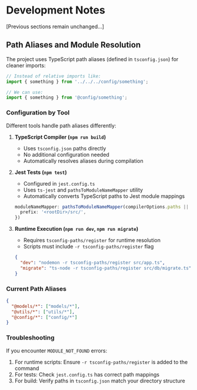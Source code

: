# Development Notes

[Previous sections remain unchanged...]

## Path Aliases and Module Resolution

The project uses TypeScript path aliases (defined in `tsconfig.json`) for cleaner imports:

```typescript
// Instead of relative imports like:
import { something } from '../../../config/something';

// We can use:
import { something } from '@config/something';
```

### Configuration by Tool

Different tools handle path aliases differently:

1. **TypeScript Compiler (`npm run build`)**
   - Uses `tsconfig.json` paths directly
   - No additional configuration needed
   - Automatically resolves aliases during compilation

2. **Jest Tests (`npm test`)**
   - Configured in `jest.config.ts`
   - Uses `ts-jest` and `pathsToModuleNameMapper` utility
   - Automatically converts TypeScript paths to Jest module mappings
   ```typescript
   moduleNameMapper: pathsToModuleNameMapper(compilerOptions.paths || {}, {
     prefix: '<rootDir>/src/',
   })
   ```

3. **Runtime Execution (`npm run dev`, `npm run migrate`)**
   - Requires `tsconfig-paths/register` for runtime resolution
   - Scripts must include `-r tsconfig-paths/register` flag
   ```json
   {
     "dev": "nodemon -r tsconfig-paths/register src/app.ts",
     "migrate": "ts-node -r tsconfig-paths/register src/db/migrate.ts"
   }
   ```

### Current Path Aliases

```json
{
  "@models/*": ["models/*"],
  "@utils/*": ["utils/*"],
  "@config/*": ["config/*"]
}
```

### Troubleshooting

If you encounter `MODULE_NOT_FOUND` errors:
1. For runtime scripts: Ensure `-r tsconfig-paths/register` is added to the command
2. For tests: Check `jest.config.ts` has correct path mappings
3. For build: Verify paths in `tsconfig.json` match your directory structure 